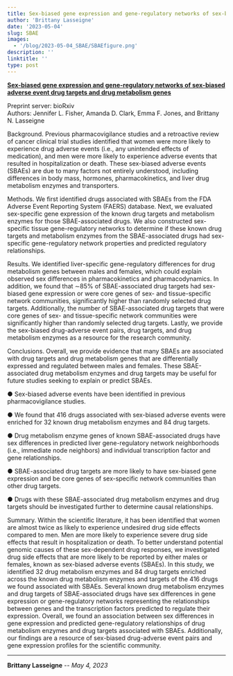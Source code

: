 ```yaml
---
title: Sex-biased gene expression and gene-regulatory networks of sex-biased adverse event drug targets and drug metabolism genes (Preprint)
author: 'Brittany Lasseigne'
date: '2023-05-04'
slug: SBAE
images: 
  - '/blog/2023-05-04_SBAE/SBAEfigure.png'
description: ''
linktitle: ''
type: post
---
```


__<a href="https://www.biorxiv.org/content/10.1101/2023.05.23.541950" target="_blank">Sex-biased gene expression and gene-regulatory networks of sex-biased adverse event drug targets and drug metabolism genes</a>__

Preprint server: bioRxiv<br>
Authors: Jennifer L. Fisher, Amanda D. Clark, Emma F. Jones, and Brittany N. Lasseigne

Background. Previous pharmacovigilance studies and a retroactive review of cancer clinical trial studies identified that women were more likely to experience drug adverse events (i.e., any unintended effects of medication), and men were more likely to experience adverse events that resulted in hospitalization or death. These sex-biased adverse events (SBAEs) are due to many factors not entirely understood, including differences in body mass, hormones, pharmacokinetics, and liver drug metabolism enzymes and transporters.

Methods. We first identified drugs associated with SBAEs from the FDA Adverse Event Reporting System (FAERS) database. Next, we evaluated sex-specific gene expression of the known drug targets and metabolism enzymes for those SBAE-associated drugs. We also constructed sex-specific tissue gene-regulatory networks to determine if these known drug targets and metabolism enzymes from the SBAE-associated drugs had sex-specific gene-regulatory network properties and predicted regulatory relationships.

Results. We identified liver-specific gene-regulatory differences for drug metabolism genes between males and females, which could explain observed sex differences in pharmacokinetics and pharmacodynamics. In addition, we found that ∼85% of SBAE-associated drug targets had sex-biased gene expression or were core genes of sex- and tissue-specific network communities, significantly higher than randomly selected drug targets. Additionally, the number of SBAE-associated drug targets that were core genes of sex- and tissue-specific network communities were significantly higher than randomly selected drug targets. Lastly, we provide the sex-biased drug-adverse event pairs, drug targets, and drug metabolism enzymes as a resource for the research community.

Conclusions. Overall, we provide evidence that many SBAEs are associated with drug targets and drug metabolism genes that are differentially expressed and regulated between males and females. These SBAE-associated drug metabolism enzymes and drug targets may be useful for future studies seeking to explain or predict SBAEs.

● Sex-biased adverse events have been identified in previous pharmacovigilance studies.

● We found that 416 drugs associated with sex-biased adverse events were enriched for 32 known drug metabolism enzymes and 84 drug targets.

● Drug metabolism enzyme genes of known SBAE-associated drugs have sex differences in predicted liver gene-regulatory network neighborhoods (i.e., immediate node neighbors) and individual transcription factor and gene relationships.

● SBAE-associated drug targets are more likely to have sex-biased gene expression and be core genes of sex-specific network communities than other drug targets.

● Drugs with these SBAE-associated drug metabolism enzymes and drug targets should be investigated further to determine causal relationships.

Summary. Within the scientific literature, it has been identified that women are almost twice as likely to experience undesired drug side effects compared to men. Men are more likely to experience severe drug side effects that result in hospitalization or death. To better understand potential genomic causes of these sex-dependent drug responses, we investigated drug side effects that are more likely to be reported by either males or females, known as sex-biased adverse events (SBAEs). In this study, we identified 32 drug metabolism enzymes and 84 drug targets enriched across the known drug metabolism enzymes and targets of the 416 drugs we found associated with SBAEs. Several known drug metabolism enzymes and drug targets of SBAE-associated drugs have sex differences in gene expression or gene-regulatory networks representing the relationships between genes and the transcription factors predicted to regulate their expression. Overall, we found an association between sex differences in gene expression and predicted gene-regulatory relationships of drug metabolism enzymes and drug targets associated with SBAEs. Additionally, our findings are a resource of sex-biased drug-adverse event pairs and gene expression profiles for the scientific community.


---
**Brittany Lasseigne** -- _May 4, 2023_<br>
